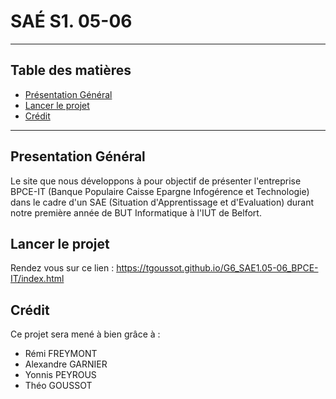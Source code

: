 # SAÉ S1. 05-06

*******
## Table des matières 
* [Présentation Général](#presentation)
* [Lancer le projet](#lancer)
* [Crédit](#credit)
*******

<div id='presentation'/> 

## Presentation Général

Le site que nous développons à pour objectif de présenter l'entreprise BPCE-IT (Banque Populaire Caisse Epargne Infogérence et Technologie) dans le cadre d'un SAE (Situation d'Apprentissage et d'Evaluation) durant notre première année de BUT Informatique à l'IUT de Belfort.


<div id='lancer'/> 

## Lancer le projet
Rendez vous sur ce lien : https://tgoussot.github.io/G6_SAE1.05-06_BPCE-IT/index.html

<div id='credit'/>

## Crédit 

Ce projet sera mené à bien grâce à : 
* Rémi FREYMONT
* Alexandre GARNIER
* Yonnis PEYROUS
* Théo GOUSSOT
